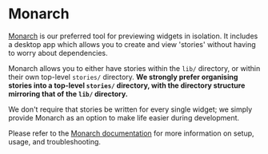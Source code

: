 # Monarch

[Monarch](https://monarchapp.io) is our preferred tool for previewing widgets in isolation. It includes a desktop app which allows you to create and view 'stories' without having to worry about dependencies.

Monarch allows you to either have stories within the `lib/` directory, or within their own top-level `stories/` directory. **We strongly prefer organising stories into a top-level `stories/` directory, with the directory structure mirroring that of the `lib/` directory.**

We don't require that stories be written for every single widget; we simply provide Monarch as an option to make life easier during development.

Please refer to the [Monarch documentation](https://monarchapp.io/docs) for more information on setup, usage, and troubleshooting.